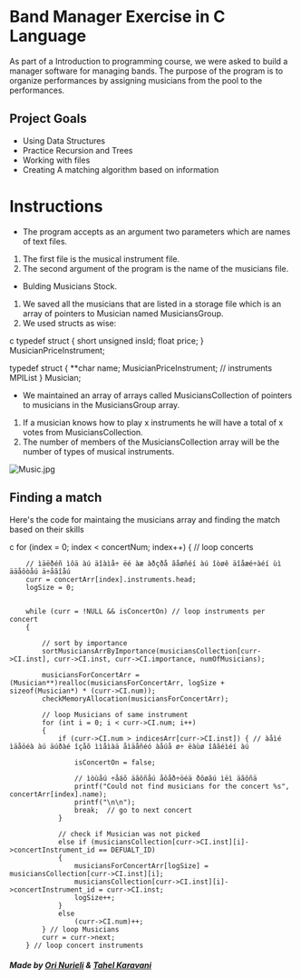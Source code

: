 # Band Manager Exercise in C Language

As part of a Introduction to programming course, we were asked to build a manager software for managing bands.
The purpose of the program is to organize performances by assigning musicians from the pool to the performances.


## Project Goals
- Using Data Structures 
- Practice Recursion and Trees
- Working with files
- Creating A matching algorithm based on information

# Instructions
- The program accepts as an argument two parameters which are names of text files. 
1. The first file is the musical instrument file.
2. The second argument of the program is the name of the musicians file.
- Bulding Musicians Stock.
1. We saved all the musicians that are listed in a storage file which is an array of pointers to Musician named MusiciansGroup.
2. We used structs as wise:

c
typedef struct
{
 short unsigned insId;
 float price;
} MusicianPriceInstrument;

typedef struct
{
 **char name;
 MusicianPriceInstrument; // instruments MPIList
} Musician;


- We maintained an array of arrays called MusiciansCollection of pointers to musicians in the MusiciansGroup array.
1. If a musician knows how to play x instruments he will have a total of x votes from MusiciansCollection.
2. The number of members of the MusiciansCollection array will be the number of types of musical instruments.

![Music.jpg](https://user-images.githubusercontent.com/74871538/208752159-aa662966-9cf3-4393-95bd-8c15b4ab4f32.svg)


## Finding a match
Here's the code for maintaing the musicians array and finding the match based on their skills

c
for (index = 0; index < concertNum; index++) { // loop concerts

		// ìäëðéñ ìôä àú äîàìå÷ ëé àæ àðçðå ãåøñéí àú îòøê äîåæé÷àéí ùì ääåôòåú ä÷åãîåú
		curr = concertArr[index].instruments.head;
		logSize = 0;


		while (curr = !NULL && isConcertOn) // loop instruments per concert
		{

			// sort by importance
			sortMusiciansArrByImportance(musiciansCollection[curr->CI.inst], curr->CI.inst, curr->CI.importance, numOfMusicians);

			musiciansForConcertArr = (Musician**)realloc(musiciansForConcertArr, logSize + sizeof(Musician*) * (curr->CI.num));
			checkMemoryAllocation(musiciansForConcertArr);

			// loop Musicians of same instrument
			for (int i = 0; i < curr->CI.num; i++)
			{
				if (curr->CI.num > indicesArr[curr->CI.inst]) { // àåìé ìäåöéà àú äúðàé îçåõ ììåìàä åìäåñéó àåúå ø÷ ëàùø îâãéìéí àú 

					isConcertOn = false;

					// ìòùåú ÷åáõ äãôñåú åôåð÷öéä ðôøãú ìëì äãôñä
					printf("Could not find musicians for the concert %s", concertArr[index].name);
					printf("\n\n");
					break; 	// go to next concert
				}

				// check if Musician was not picked
				else if (musiciansCollection[curr->CI.inst][i]->concertInstrument_id == DEFUALT_ID)
				{
					musiciansForConcertArr[logSize] = musiciansCollection[curr->CI.inst][i];
					musiciansCollection[curr->CI.inst][i]->concertInstrument_id = curr->CI.inst;
					logSize++;
				}
				else
					(curr->CI.num)++;
			} // loop Musicians
			curr = curr->next;
		} // loop concert instruments
    



 


##### Made by [Ori Nurieli](https://github.com/orinurieli) & [Tahel Karavani](https://github.com/tahelka)
